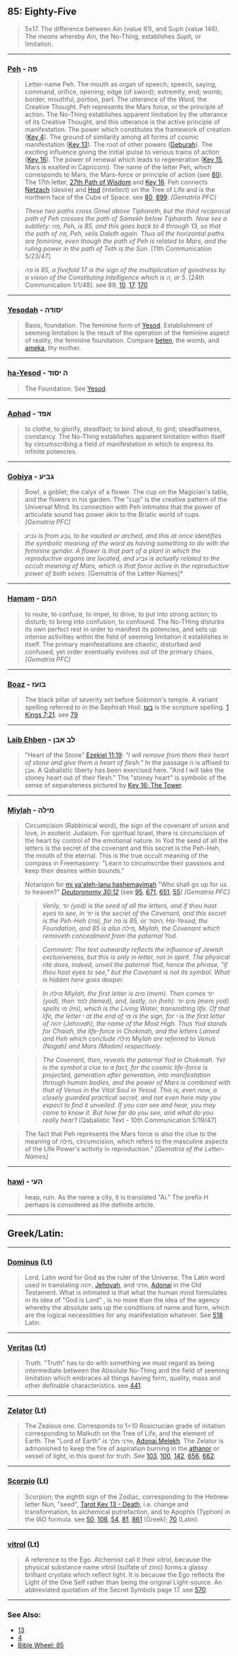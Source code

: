 ## 85: Eighty-Five

> 5x17. The difference between Ain (value 61), and Suph (value 146). The *means* whereby *Ain,* the No-Thing, establishes *Suph,* or limitation.

---

### [Peh](/keys/PH) - פה
> Letter-name Peh. The mouth as organ of speech; speech, saying, command, orifice, opening; edge (of sword); extremity, end; womb; border, mouthful, portion, part. The utterance of the *Word,* the Creative Thought.  Peh represents the Mars force, or the principle of action. The No-Thing establishes apparent limitation by the utterance of its Creative Thought, and this utterance is the active principle of manifestation. The power which constitutes the framework of creation ([Key 4](4)). The ground of similarity among all forms of cosmic manifestation ([Key 13](13)). The root of other powers ([Geburah](216)). The exciting influence giving the initial ipulse to verious trains of action ([Key 16](16)). The power of renewal which leads to regeneration ([Key 15](15), Mars is exalted in Capricorn). The name of the letter Peh, which corresponds to Mars, the Mars-force or principle of action (see [80](80)). The 17th letter, [27th Path of Wisdom](27) and [Key 16](16). Peh connects [Netzach](/keys/NTzCh) (desire) and [Hod](/keys/HVD) (intellect) on the Tree of Life and is the northern face of the Cube of Space. see [80](80), [899](899). *[Gematria PFC]*

> *These two paths cross Gimel above Tiphareth, but the third reciprocal path of Peh crosses the path of Samekh below Tiphareth. Now see a subtlety: פה, Peh, is 85, and this goes back to 4 through 13, so that the path of פה, Peh, veils Daleth again. Thus all the horizontal paths are feminine, even though the path of Peh is related to Mars, and the ruling power in the path of Teth is the Sun.* [11th Communication 5/23/47]

> *פה is 85, a fivefold 17 is the sign of the multiplication of goodness by a vision of the Constituting Intelligence which is ה, or 5.* [24th Communication 1/1/48]. see 89, [10](10), [17](17), [170](170)

---

### [Yesodah](/keys/ISVDH) - יסודה
> Basis, foundation. The feminine form of [Yesod](80). Establishment of seeming limitation is the result of the operation of the feminine aspect of reality, the feminine foundation. Compare [beten](/keys/BTN), the womb, and [ameka](/keys/AMK), thy mother.

---

### [ha-Yesod](/keys/H.ISVD) - ה יסוד
> The Foundation. See [Yesod](80).

---

### [Aphad](/keys/APD) - אפד
> to clothe, to glorify, steadfast; to bind about, to gird; steadfastness, constancy. The No-Thing establishes apparent limitation within itself by circumscribing a field of manifestation in which to express its infinite potencies.

---

### [Gobiya](/keys/GBIO) - גביע
> Bowl, a goblet; the calyx of a flower. The cup on the Magician's table, and the flowers in his garden. The "cup" is the creative pattern of the Universal Mind. Its connection with Peh intimates that the power of articulate sound has power akin to the Briatic world of cups. *[Gematria PFC]*

> *גביע is from גבע, to be vaulted or arched, and this at once identifies the symbolic meaning of the word as having something to do with the feminine gender. A flower is that part of a plant in which the reproductive organs are located, and גביע is actually related to the occult meaning of Mars, which is that force active in the reproductive power of both sexes.* [Gematria of the Letter-Names]*

---

### [Hamam](/keys/HMM) - המם
> to route, to confuse, to impel, to drive, to put into strong action; to disturb; to bring into confusion, to confound. The No-THing disturbs its own perfect rest in order to manifest its potencies, and sets up intense activities within the field of seeming limitation it establishes in itself. The primary manifestations are chaotic, disturbed and confused, yet order eventually evolves out of the primary chaos. *[Gematria PFC]*

---

### [Boaz](/keys/BVOZ) - בועז
> The black pillar of severity set before Solomon's temple. A variant spelling referred to in the Sephirah Hod. [בעז](/keys/BOZ) is the scripture spelling. [1 Kings 7:21](http://biblehub.com/1_kings/7-21.htm). see [79](79)

---

### [Laib Ehben](/keys/LB.ABN) - לב אבן
> "Heart of the Stone" [Ezekiel 11:19](http://biblehub.com/ezekiel/11-19.htm): *"I will remove from them their heart of stone and give them a heart of flesh."* In the passage ה is affixed to אבן. A Qabalistic liberty has been exercised here. "And I will take the stoney heart out of their flesh." The "stoney heart" is symbolic of the sense of separateness pictured by [Key 16: The Tower](16).

---

### [Miylah](/keys/MILH) - מילה
> Circumcision (Rabbinical word), the sign of the covenant of union and love, in exoteric Judaism. For spiritual Israel, there is circumcision of the heart by control of the emotional nature. In Yod the seed of all the letters is the secret of the covenant and this secret is the Peh-Heh, the mouth of the eternal. This is the true occult meaning of the compass in Freemasonry: "Learn to circumscribe their passions and keep their desires within bounds."

> Notariqon for [mi ya'aleh-lanu hashemayimah](/keys/MI.IOLH-LNV.HShMIMH) "Who shall go up for us to heaven?" *[Deutoronomy 30:12](http://biblehub.com/deuteronomy/30-12.htm)* (see [95](95), [671](671), [651](651), [55](55)) *[Gematria PFC]*

> > *Verily, יוד (yod) is the seed of all the letters, and if thou hast eyes to see, in יוד is the secret of the Covenant, and this secret is the Peh-Heh (פה), for פה is 85, or היסוד, Ha-Yesod, the Foundation, and 85 is also מילה, Miylah, the Covenant which removeth concealment from the paternal Yod.*

> > *Comment: The text outwardly reflects the influence of Jewish exclusiveness, but this is only in letter, not in spirit. The physical rite does, indeed, unveil the paternal Yod, hence the phrase, "if thou hast eyes to see," but the Covenant is not its symbol. What is hidden here goes deeper.*

> > *In מילה Miylah, the first letter is מים (mem). Then comes יוד (yod), then למד (lamed), and, lastly, הה (heh). מים יוד (mem yod) spells מי (mi), which is the Living Water, transmitting life. Of that life, the letter י at the end of מי is the sign, for י is the first letter of יהוה (Jehovah), the name of the Most High. Thus Yod stands for Chaiah, the life-force in Chokmah, and the letters Lamed and Heh which conclude מילה Miylah are referred to Venus (Nogah) and Mars (Madim) respectively.*

> > *The Covenant, then, reveals the paternal Yod in Chokmah. Yet is the symbol a clue to a fact, for the cosmic life-force is projected, generation after generation, into manifestation through human bodies, and the power of Mars is combined with that of Venus in the Vital Soul in Yesod. This is, even now, a closely guarded practical secret, and not even here may you expect to find it unveiled. If you can see and hear, you may come to know it. But how far do you see, and what do you really hear?* [Qabalistic Text - 10th Communication 5/19/47]

> The fact that Peh represents the Mars force is also the clue to the meaning of מילה, circumcision, which refers to the masculine aspects of the Life Power's activity in reproduction." *[Gematria of the Letter-Names]*

---

### [hawi](/keys/HOI) - העי
> heap, ruin. As the name a city, it is translated "Ai." The prefix H perhaps is considered as the definite article.

---

## Greek/Latin:

---

### [Dominus](/latin?word=Dominus) (Lt)
> Lord. Latin word for God as the ruler of the Universe. The Latin word used in translating יהוה, [Jehovah](26), and אדני, [Adonai](65) in the Old Testament. What is intimated is that what the human mind formulates in its idea of "God is Lord" , is no more than the idea of the agency whereby the absolute sets up the conditions of name and form, which are the logical necessitities for any manifestation whatever. See [518](518) Latin.

---

### [Veritas](/latin?word=Veritas) (Lt)
> Truth. "Truth" has to do with something we must regard as being intermediate between the Absolute No-Thing and the field of seeming limitation which embraces all things having form, quality, mass and other definable characteristics. see [441](441).

---

### [Zelator](/latin?word=Zelator) (Lt)
> The Zealous one. Corresponds to 1=10 Rosicrucian grade of initation corresponding to Malkuth on the Tree of Life, and the element of Earth. The "Lord of Earth" is אדני מלך, [Adonai Melekh](155). The Zelator is admonished to keep the fire of aspiration burning in the [athanor](/keys/ThNVR) or vessel of light, in this quest for truth. See [103](103), [100](100), [142](142), [656](656), [662](662).

---

### [Scorpio](/latin?word=Scorpio) (Lt)
> Scorpion; the eighth sign of the Zodiac, corresponding to the Hebrew letter Nun, "seed", [Tarot Key 13 - Death](13), i.e. change and transformation, to alchemical putrefaction, and to Apophis (Typhon) in the IAO formula. see [50](50), [106](106), [54](54), [81](81), [861](861) (Greek); [70](70) (Latin).

---

### [vitrol](/latin?word=vitrol) (Lt)
> A reference to the Ego. Alchemist call it their vitrol, because the physical substance name vitrol (sulfate of zinc) forms a glassy brilliant crystals which reflect light. It is because the Ego reflects the Light of the One Self rather than being the original Light-source. An abbreviated quotation of the Secret Symbols page 17. see [570](570).

---

### See Also:

- [13](13)
- [4](4)
- [Bible Wheel: 85](https://www.biblewheel.com//GR/GR_Database.php?SearchBy_Gematria=85)
